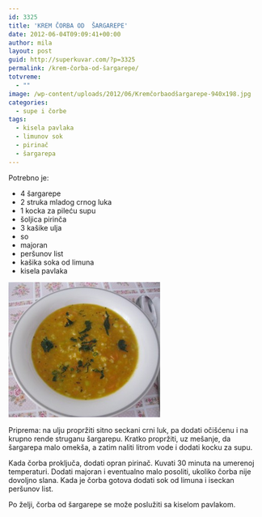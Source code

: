 ```yaml
---
id: 3325
title: 'KREM ČORBA OD  ŠARGAREPE'
date: 2012-06-04T09:09:41+00:00
author: mila
layout: post
guid: http://superkuvar.com/?p=3325
permalink: /krem-čorba-od-šargarepe/
totvreme:
  - ""
image: /wp-content/uploads/2012/06/Kremčorbaodšargarepe-940x198.jpg
categories:
  - supe i čorbe
tags:
  - kisela pavlaka
  - limunov sok
  - pirinač
  - šargarepa
---
```

Potrebno je:

  * 4 šargarepe
  * 2 struka mladog crnog luka
  * 1 kocka za pileću supu
  * šoljica pirinča
  * 3 kašike ulja
  * so
  * majoran
  * peršunov list
  * kašika soka od limuna
  * kisela pavlaka

<img class="alignnone size-medium wp-image-3326" title="Kremčorbaodšargarepe" src="/wp-content/uploads/2012/06/Kremčorbaodšargarepe-e1338651808776-300x267.jpg" alt="" width="300" height="267" /> 

Priprema: na ulju propržiti sitno seckani crni luk, pa dodati očišćenu i na krupno rende struganu šargarepu. Kratko propržiti, uz mešanje, da šargarepa malo omekša, a zatim naliti litrom vode i dodati kocku za supu.

Kada čorba proključa, dodati opran pirinač. Kuvati 30 minuta na umerenoj temperaturi. Dodati majoran i eventualno malo posoliti, ukoliko čorba nije dovoljno slana. Kada je čorba gotova dodati sok od limuna i iseckan peršunov list.

Po želji, čorba od šargarepe se može poslužiti sa kiselom pavlakom.